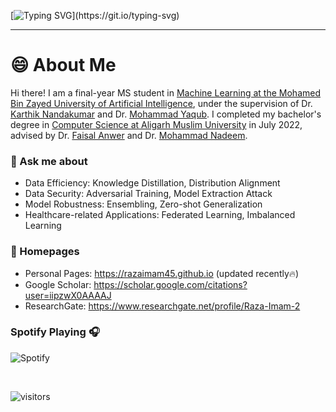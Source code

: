 <!--## Hi there 👋-->

<!--<p align="center" >-->

[![Typing SVG](https://readme-typing-svg.herokuapp.com?font=Honk&pause=1000&random=false&size=30&center=true&vCenter=true&width=550&height=70&lines=Hey+There%F0%9F%91%8B%2C+I'm+Raza...+Raza+Imam+!)](https://git.io/typing-svg)

<!--</p>-->
<hr>

# 😄 About Me

Hi there! I am a final-year MS student in [Machine Learning at the Mohamed Bin Zayed University of Artificial Intelligence](https://mbzuai.ac.ae/research/department/machine-learning-department/), under the supervision of Dr. [Karthik Nandakumar](https://www.sprintai.org/nkarthik) and Dr. [Mohammad Yaqub](https://scholar.google.co.uk/citations?user=9dfn5GkAAAAJ).
I completed my bachelor's degree in [Computer Science at Aligarh Muslim University](https://www.amu.ac.in/department/computer-science) in July 2022, advised by Dr. [Faisal Anwer](https://scholar.google.com/citations?user=S-VW0mAAAAAJ&hl=en) and Dr. [Mohammad Nadeem](https://scholar.google.com/citations?user=yaEgXYMAAAAJ&hl=en).

<!--
### 🤔 Research Interests
I am mainly interested in model-centric AI and data-centric machine learning, including data privacy, model robustness, domain generalization, and healthcare related applications.
-->

### 💬 Ask me about
- Data Efficiency: Knowledge Distillation, Distribution Alignment
- Data Security: Adversarial Training, Model Extraction Attack
- Model Robustness: Ensembling, Zero-shot Generalization
- Healthcare-related Applications: Federated Learning, Imbalanced Learning

### 📎 Homepages

- Personal Pages: https://razaimam45.github.io (updated recently🔥)
- Google Scholar: https://scholar.google.com/citations?user=iipzwX0AAAAJ
- ResearchGate: https://www.researchgate.net/profile/Raza-Imam-2

<!--
**Razaimam45/Razaimam45** is a ✨ _special_ ✨ repository because its `README.md` (this file) appears on your GitHub profile.

Here are some ideas to get you started:

- 🔭 I’m currently working on ...
- 🌱 I’m currently learning ...
- 👯 I’m looking to collaborate on ...
- 🤔 I’m looking for help with ...
- 💬 Ask me about ...
- 📫 How to reach me: ...
- 😄 Pronouns: ...
- ⚡ Fun fact: ...
-->

### Spotify Playing 🎧
![Spotify](https://spotify-github-readme.vercel.app/api/spotify)

<br>

![visitors](https://visitor-badge.laobi.icu/badge?page_id=Razaimam45.Razaimam45)
